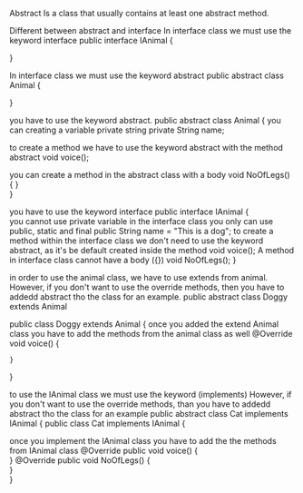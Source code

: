 Abstract
Is a class that usually contains at least one abstract method.

Different between abstract and interface 
In interface class we must use the keyword interface
public interface IAnimal 
{
    
}

In interface class we must use the keyword abstract 
public abstract class Animal 
{
    
}



you have to use the keyword abstract. 
public abstract class Animal 
{
you can creating a variable private string
    private String name;

to create a method we have to use the keyword abstract with the method
    abstract void voice();

you can create a method in the abstract class with a body
    void NoOfLegs()
    {
    }   
}



you have to use the keyword interface 
public interface IAnimal 
{   
 you cannot use private variable in the interface class you only can use public, static and final
    public String name = "This is a dog";
to create a method within the interface class we don't need to use the keyword abstract, as it's be default created inside the method 
    void voice();
A method in interface class cannot have a body ({})
    void NoOfLegs();
}


in order to use the animal class, we have to use extends from animal. 
However, if you don't want to use the override methods, then you have to addedd abstract tho the class for an example. 
public abstract class Doggy extends Animal 

public class Doggy extends Animal 
{
 once you added the extend Animal class you have to add the methods from the animal class as well
    @Override
    void voice() {    

    }
}

to use the IAnimal class we must use the keyword (implements)
However, if you don't want to use the override methods, than you have to addedd abstract tho the class for an example
public abstract class Cat implements IAnimal {
public class Cat implements IAnimal {

once you implement the IAnimal class you have to add the the methods from IAnimal class
    @Override
    public void voice() {       
    }
    @Override
    public void NoOfLegs() {       
    }    
}

